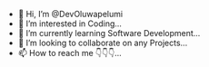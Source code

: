 - 👋 Hi, I’m @DevOluwapelumi
- 👀 I’m interested in Coding...
- 🌱 I’m currently learning Software Development...
- 💞️ I’m looking to collaborate on any Projects...
- 📫 How to reach me 👇👇👇...

<!---
DevOluwapelumi/DevOluwapelumi is a ✨ special ✨ repository because its `README.md` (this file) appears on your GitHub profile.
You can click the Preview link to take a look at your changes.
--->
